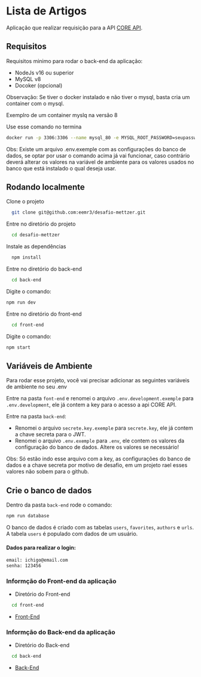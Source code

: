 # Lista de Artigos

Aplicação que realizar requisição para a API [CORE API](https://core.ac.uk/docs/#!/all/search).

## Requisitos

Requisitos minimo para rodar o back-end da aplicação:

- NodeJs v16 ou superior
- MySQL v8
- Docoker (opcional)

Observação: Se tiver o docker instalado e não tiver o mysql, basta cria um container com o mysql.

Exemplro de um container myslq na versão 8

Use esse comando no termina
```bash
docker run -p 3306:3306 --name mysql_80 -e MYSQL_ROOT_PASSWORD=seupassword -d mysql:8 mysqld --default-authentication-plugin=mysql_native_password

```
Obs: Existe um arquivo .env.exemple com as configurações do banco de dados, se optar por usar o comando acima já vai funcionar, caso contrário deverá alterar os valores na variável de ambiente para os valores usados no banco que está instalado o qual deseja usar.

## Rodando localmente

Clone o projeto

```bash
  git clone git@github.com:eemr3/desafio-mettzer.git
```

Entre no diretório do projeto

```bash
  cd desafio-mettzer
```

Instale as dependências

```bash
  npm install
```

Entre no diretório do back-end

```bash
  cd back-end
```
Digite o comando: 
```bash
npm run dev
```

Entre no diretório do front-end
```bash
  cd front-end
```
Digite o comando:
```bash
npm start
```

## Variáveis de Ambiente

Para rodar esse projeto, você vai precisar adicionar as seguintes variáveis de ambiente no seu .env

Entre na pasta `font-end` e renomei o arquivo `.env.development.exemple` para `.env.development`, ele já contem a key para o acesso a api CORE API.

Entre na pasta `back-end`: 
- Renomei o arquivo `secrete.key.exemple` para `secrete.key`, ele já contem a chave secreta para o JWT.
- Renomei o arquivo `.env.exemple` para `.env`, ele contem os valores da configuração do banco de dados. Altere os valores se necessário!


Obs: Só estão indo esse arquivo com a key, as configurações do banco de dados e a chave secreta por motivo de desafio, em um projeto rael esses valores não sobem para o github.

## Crie o banco de dados

Dentro da pasta `back-end` rode o comando:

```bash
npm run database
``` 
O banco de dados é criado com as tabelas `users`, `favorites`, `authors` e `urls`. A tabela `users` é populado com dados de um usuário.

#### Dados para realizar o login: 
```bash
email: ichigo@email.com
senha: 123456
```

### Informção do Front-end da aplicação

- Diretório do Front-end

```bash
  cd front-end
```

- [Front-End](https://github.com/eemr3/desafio-mettzer/tree/main/front-end)

### Informção do Back-end da aplicação

- Diretório do Back-end

```bash
  cd back-end
```
- [Back-End](https://github.com/eemr3/desafio-mettzer/tree/main/back-end)